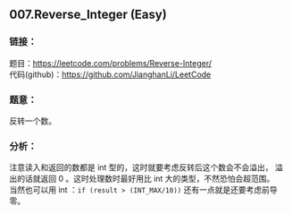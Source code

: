 ## 007.Reverse_Integer (Easy)

### **链接**：
题目：https://leetcode.com/problems/Reverse-Integer/  
代码(github)：https://github.com/JianghanLi/LeetCode

### **题意**：
反转一个数。  

### **分析**：
注意读入和返回的数都是 int 型的，这时就要考虑反转后这个数会不会溢出， 溢出的话就返回 0 。这时处理数时最好用比 int 大的类型，不然恐怕会超范围。  
当然也可以用 int ：`if (result > (INT_MAX/10))`
还有一点就是还要考虑前导零。